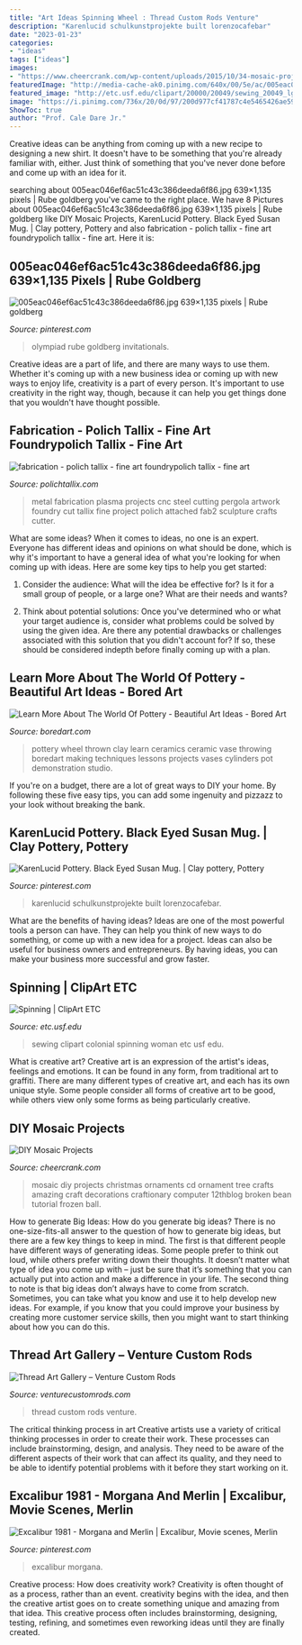 ```yaml
---
title: "Art Ideas Spinning Wheel : Thread Custom Rods Venture"
description: "Karenlucid schulkunstprojekte built lorenzocafebar"
date: "2023-01-23"
categories:
- "ideas"
tags: ["ideas"]
images:
- "https://www.cheercrank.com/wp-content/uploads/2015/10/34-mosaic-projects.jpg"
featuredImage: "http://media-cache-ak0.pinimg.com/640x/00/5e/ac/005eac046ef6ac51c43c386deeda6f86.jpg"
featured_image: "http://etc.usf.edu/clipart/20000/20049/sewing_20049_lg.gif"
image: "https://i.pinimg.com/736x/20/0d/97/200d977cf41787c4e5465426ae591891.jpg"
ShowToc: true
author: "Prof. Cale Dare Jr."
---
```



Creative ideas can be anything from coming up with a new recipe to designing a new shirt. It doesn't have to be something that you're already familiar with, either. Just think of something that you've never done before and come up with an idea for it.

	

		
searching about 005eac046ef6ac51c43c386deeda6f86.jpg 639×1,135 pixels | Rube goldberg you've came to the right place. We have 8 Pictures about 005eac046ef6ac51c43c386deeda6f86.jpg 639×1,135 pixels | Rube goldberg like DIY Mosaic Projects, KarenLucid Pottery. Black Eyed Susan Mug. | Clay pottery, Pottery and also fabrication - polich tallix - fine art foundrypolich tallix - fine art. Here it is:
		
    
## 005eac046ef6ac51c43c386deeda6f86.jpg 639×1,135 Pixels | Rube Goldberg

<img loading=lazy src="http://media-cache-ak0.pinimg.com/640x/00/5e/ac/005eac046ef6ac51c43c386deeda6f86.jpg" onerror="this.onerror=null;this.src='https://tse4.mm.bing.net/th?id=OIP.09eOJIHbrYr5JjDpRfb-aAHaNJ&amp;pid=15.1';" alt="005eac046ef6ac51c43c386deeda6f86.jpg 639×1,135 pixels | Rube goldberg">

_Source: pinterest.com_

>olympiad rube goldberg invitationals. 

	

Creative ideas are a part of life, and there are many ways to use them. Whether it's coming up with a new business idea or coming up with new ways to enjoy life, creativity is a part of every person. It's important to use creativity in the right way, though, because it can help you get things done that you wouldn't have thought possible.

    
## Fabrication - Polich Tallix - Fine Art Foundrypolich Tallix - Fine Art

<img loading=lazy src="http://www.polichtallix.com/ptx/wp-content/uploads/2012/03/fab2.jpg" onerror="this.onerror=null;this.src='https://tse3.mm.bing.net/th?id=OIP.aoSq2GVrXDqfOhnCEwUo_gAAAA&amp;pid=15.1';" alt="fabrication - polich tallix - fine art foundrypolich tallix - fine art">

_Source: polichtallix.com_

>metal fabrication plasma projects cnc steel cutting pergola artwork foundry cut tallix fine project polich attached fab2 sculpture crafts cutter. 

	

What are some ideas?
When it comes to ideas, no one is an expert. Everyone has different ideas and opinions on what should be done, which is why it's important to have a general idea of what you're looking for when coming up with ideas. Here are some key tips to help you get started:
1. Consider the audience: What will the idea be effective for? Is it for a small group of people, or a large one? What are their needs and wants?

2. Think about potential solutions: Once you've determined who or what your target audience is, consider what problems could be solved by using the given idea. Are there any potential drawbacks or challenges associated with this solution that you didn't account for? If so, these should be considered indepth before finally coming up with a plan.


    
## Learn More About The World Of Pottery - Beautiful Art Ideas - Bored Art

<img loading=lazy src="https://www.boredart.com/wp-content/uploads/2014/04/pottery-ideas-22.jpg" onerror="this.onerror=null;this.src='https://tse1.mm.bing.net/th?id=OIP.-RjW9gmza6KSK_hjjUw3AQHaJ4&amp;pid=15.1';" alt="Learn More About The World Of Pottery - Beautiful Art Ideas - Bored Art">

_Source: boredart.com_

>pottery wheel thrown clay learn ceramics ceramic vase throwing boredart making techniques lessons projects vases cylinders pot demonstration studio. 

	

If you're on a budget, there are a lot of great ways to DIY your home. By following these five easy tips, you can add some ingenuity and pizzazz to your look without breaking the bank.

    
## KarenLucid Pottery. Black Eyed Susan Mug. | Clay Pottery, Pottery

<img loading=lazy src="https://i.pinimg.com/736x/20/0d/97/200d977cf41787c4e5465426ae591891.jpg" onerror="this.onerror=null;this.src='https://tse4.mm.bing.net/th?id=OIP.wVqR0tYRxkPhoT4xjKvhbAHaJ3&amp;pid=15.1';" alt="KarenLucid Pottery. Black Eyed Susan Mug. | Clay pottery, Pottery">

_Source: pinterest.com_

>karenlucid schulkunstprojekte built lorenzocafebar. 

	

What are the benefits of having ideas?
Ideas are one of the most powerful tools a person can have. They can help you think of new ways to do something, or come up with a new idea for a project. Ideas can also be useful for business owners and entrepreneurs. By having ideas, you can make your business more successful and grow faster.

    
## Spinning | ClipArt ETC

<img loading=lazy src="http://etc.usf.edu/clipart/20000/20049/sewing_20049_lg.gif" onerror="this.onerror=null;this.src='https://tse1.mm.bing.net/th?id=OIP.drP4Lw8KS4JZZF4EE6Z_AAHaLJ&amp;pid=15.1';" alt="Spinning | ClipArt ETC">

_Source: etc.usf.edu_

>sewing clipart colonial spinning woman etc usf edu. 

	

What is creative art?
Creative art is an expression of the artist's ideas, feelings and emotions. It can be found in any form, from traditional art to graffiti. There are many different types of creative art, and each has its own unique style. Some people consider all forms of creative art to be good, while others view only some forms as being particularly creative.

    
## DIY Mosaic Projects

<img loading=lazy src="https://www.cheercrank.com/wp-content/uploads/2015/10/34-mosaic-projects.jpg" onerror="this.onerror=null;this.src='https://tse3.mm.bing.net/th?id=OIP.eKfO3lnhsEfJf-GWUi2g-gHaPI&amp;pid=15.1';" alt="DIY Mosaic Projects">

_Source: cheercrank.com_

>mosaic diy projects christmas ornaments cd ornament tree crafts amazing craft decorations craftionary computer 12thblog broken bean tutorial frozen ball. 

	

How to generate Big Ideas: How do you generate big ideas?
There is no one-size-fits-all answer to the question of how to generate big ideas, but there are a few key things to keep in mind. The first is that different people have different ways of generating ideas. Some people prefer to think out loud, while others prefer writing down their thoughts. It doesn’t matter what type of idea you come up with – just be sure that it’s something that you can actually put into action and make a difference in your life. 
The second thing to note is that big ideas don’t always have to come from scratch. Sometimes, you can take what you know and use it to help develop new ideas. For example, if you know that you could improve your business by creating more customer service skills, then you might want to start thinking about how you can do this.

    
## Thread Art Gallery – Venture Custom Rods

<img loading=lazy src="http://venturecustomrods.sbstrategies.com/wp-content/uploads/sites/11/2014/02/bluegreen.jpg" onerror="this.onerror=null;this.src='https://tse4.mm.bing.net/th?id=OIP.7SPWT_2W0k2kuNXikyoqpQHaFj&amp;pid=15.1';" alt="Thread Art Gallery – Venture Custom Rods">

_Source: venturecustomrods.com_

>thread custom rods venture. 

	

The critical thinking process in art
Creative artists use a variety of critical thinking processes in order to create their work. These processes can include brainstorming, design, and analysis. They need to be aware of the different aspects of their work that can affect its quality, and they need to be able to identify potential problems with it before they start working on it.

    
## Excalibur 1981 - Morgana And Merlin | Excalibur, Movie Scenes, Merlin

<img loading=lazy src="https://i.pinimg.com/736x/ce/09/04/ce090420b7833f95532b82ddd535fff0--excalibur-photo-art.jpg" onerror="this.onerror=null;this.src='https://tse3.mm.bing.net/th?id=OIP.mN9kwkaqkoPHQSR5AbG-7AHaLZ&amp;pid=15.1';" alt="Excalibur 1981 - Morgana and Merlin | Excalibur, Movie scenes, Merlin">

_Source: pinterest.com_

>excalibur morgana. 

	

Creative process: How does creativity work?
Creativity is often thought of as a process, rather than an event. creativity begins with the idea, and then the creative artist goes on to create something unique and amazing from that idea. This creative process often includes brainstorming, designing, testing, refining, and sometimes even reworking ideas until they are finally created.

